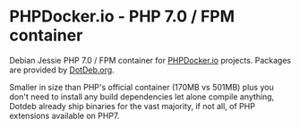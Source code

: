 PHPDocker.io - PHP 7.0 / FPM container
======================================

Debian Jessie PHP 7.0 / FPM container for [PHPDocker.io](http://phpdocker.io) projects. Packages are provided by [DotDeb.org](https://dotdeb.org).

Smaller in size than PHP's official container (170MB vs 501MB) plus you don't need to install any build dependencies let alone compile anything, Dotdeb already ship binaries for the vast majority, if not all, of PHP extensions available on PHP7.
